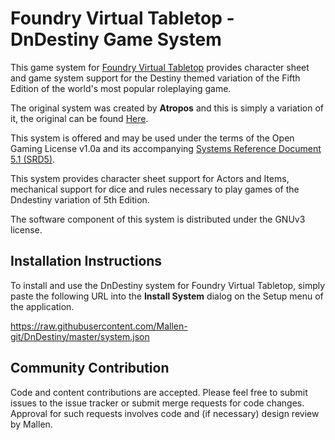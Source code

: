 # Foundry Virtual Tabletop - DnDestiny Game System

This game system for [Foundry Virtual Tabletop](http://foundryvtt.com) provides character sheet and game system 
support for the Destiny themed variation of the Fifth Edition of the world's most popular roleplaying game.

The original system was created by **Atropos** and this is simply a variation of it, the original can be found [Here](https://gitlab.com/foundrynet/dnd5e).

This system is offered and may be used under the terms of the Open Gaming License v1.0a and its accompanying
[Systems Reference Document 5.1 (SRD5)](http://media.wizards.com/2016/downloads/DND/SRD-OGL_V5.1.pdf).

This system provides character sheet support for Actors and Items, mechanical support for dice and rules necessary to
play games of the Dndestiny variation of 5th Edition.

The software component of this system is distributed under the GNUv3 license.

## Installation Instructions

To install and use the DnDestiny system for Foundry Virtual Tabletop, simply paste the following URL into the 
**Install System** dialog on the Setup menu of the application.

https://raw.githubusercontent.com/Mallen-git/DnDestiny/master/system.json

## Community Contribution

Code and content contributions are accepted. Please feel free to submit issues to the issue tracker or submit merge
requests for code changes. Approval for such requests involves code and (if necessary) design review by Mallen.